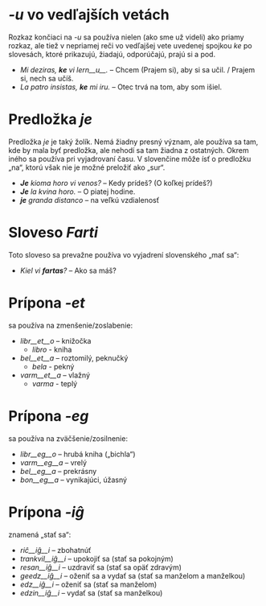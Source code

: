 # *-u* vo vedľajších vetách

Rozkaz končiaci na *-u* sa používa nielen (ako sme už videli) ako priamy rozkaz, ale tiež v nepriamej reči vo vedľajšej vete uvedenej spojkou *ke* po slovesách, ktoré prikazujú, žiadajú, odporúčajú, prajú si a pod.

- *Mi deziras, __ke__ vi lern__u__.* – Chcem (Prajem si), aby si sa učil. / Prajem si, nech sa učíš.
- *La patro insistas, __ke__ mi iru.* – Otec trvá na tom, aby som išiel.
 
# Predložka *je*

Predložka *je* je taký žolík. Nemá žiadny presný význam, ale používa sa tam, kde by mala byť predložka, ale nehodí sa tam žiadna z ostatných. Okrem iného sa používa pri vyjadrovaní času. V slovenčine môže ísť o predložku „na“, ktorú však nie je možné preložiť ako „sur“.

- *__Je__ kioma horo vi venos?* – Kedy prídeš? (O koľkej prídeš?)
- *__Je__ la kvina horo.* – O piatej hodine.
- *__je__ granda distanco* – na veľkú vzdialenosť
 

# Sloveso *Farti*

Toto sloveso sa prevažne používa vo vyjadrení slovenského „mať sa“:

- *Kiel vi __fartas__?* – Ako sa máš?


# Prípona *-et*

sa používa na zmenšenie/zoslabenie:

- *libr__et__o* – knižočka 
    - *libro* - kniha
- *bel__et__a*  – roztomilý, peknučký    
    - *bela* - pekný
- *varm__et__a* – vlažný
    - *varma* - teplý 

# Prípona *-eg*

sa používa na zväčšenie/zosilnenie:

- *libr__eg__o*  – hrubá kniha („bichla“)
- *varm__eg__a*  – vrelý
- *bel__eg__a*   – prekrásny
- *bon__eg__a*   – vynikajúci, úžasný
 

# Prípona *-iĝ*

znamená „stať sa“:

- *riĉ__iĝ__i*      – zbohatnúť
- *trankvil__iĝ__i* – upokojiť sa (stať sa pokojným)
- *resan__iĝ__i*    – uzdraviť sa (stať sa opäť zdravým)
- *geedz__iĝ__i*    – oženiť sa a vydať sa (stať sa manželom a manželkou)
- *edz__iĝ__i*      – oženiť sa (stať sa manželom)
- *edzin__iĝ__i*    – vydať sa (stať sa manželkou)
 

